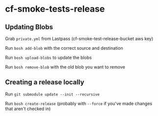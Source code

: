 # cf-smoke-tests-release

## Updating Blobs
Grab `private.yml` from Lastpass (cf-smoke-test-release-bucket aws key)

Run `bosh add-blob` with the correct source and destination

Run `bosh upload-blobs` to update the blobs

Run `bosh remove-blob` with the old blob you want to remove

## Creating a release locally

Run `git submodule update --init --recursive`

Run `bosh create-release` (probably with `--force`
if you've made changes that aren't checked in)

